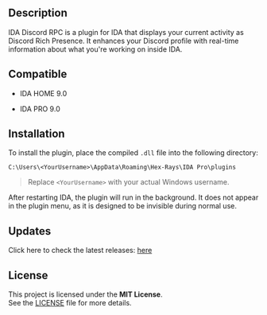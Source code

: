 ## Description

IDA Discord RPC is a plugin for IDA that displays your current activity as Discord Rich Presence. It enhances your Discord profile with real-time information about what you're working on inside IDA.

## Compatible

- IDA HOME 9.0

- IDA PRO 9.0

## Installation

To install the plugin, place the compiled `.dll` file into the following directory:

```
C:\Users\<YourUsername>\AppData\Roaming\Hex-Rays\IDA Pro\plugins
```

> Replace `<YourUsername>` with your actual Windows username.

After restarting IDA, the plugin will run in the background.
It does not appear in the plugin menu, as it is designed to be invisible during normal use.

## Updates

Click here to check the latest releases: [here](https://github.com/reversedcodes/IDADiscordRpc/releases/download)


## License

This project is licensed under the **MIT License**.  
See the [LICENSE](LICENSE) file for more details.
